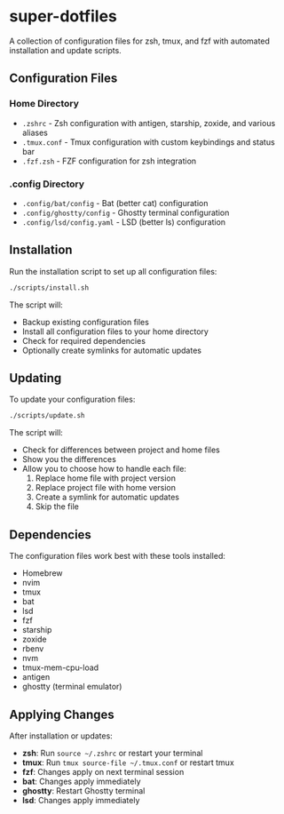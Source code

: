 # super-dotfiles

A collection of configuration files for zsh, tmux, and fzf with automated installation and update scripts.

## Configuration Files

### Home Directory
- `.zshrc` - Zsh configuration with antigen, starship, zoxide, and various aliases
- `.tmux.conf` - Tmux configuration with custom keybindings and status bar
- `.fzf.zsh` - FZF configuration for zsh integration

### .config Directory
- `.config/bat/config` - Bat (better cat) configuration
- `.config/ghostty/config` - Ghostty terminal configuration
- `.config/lsd/config.yaml` - LSD (better ls) configuration

## Installation

Run the installation script to set up all configuration files:

```bash
./scripts/install.sh
```

The script will:
- Backup existing configuration files
- Install all configuration files to your home directory
- Check for required dependencies
- Optionally create symlinks for automatic updates

## Updating

To update your configuration files:

```bash
./scripts/update.sh
```

The script will:
- Check for differences between project and home files
- Show you the differences
- Allow you to choose how to handle each file:
  1. Replace home file with project version
  2. Replace project file with home version
  3. Create a symlink for automatic updates
  4. Skip the file

## Dependencies

The configuration files work best with these tools installed:
- Homebrew
- nvim
- tmux
- bat
- lsd
- fzf
- starship
- zoxide
- rbenv
- nvm
- tmux-mem-cpu-load
- antigen
- ghostty (terminal emulator)

## Applying Changes

After installation or updates:
- **zsh**: Run `source ~/.zshrc` or restart your terminal
- **tmux**: Run `tmux source-file ~/.tmux.conf` or restart tmux
- **fzf**: Changes apply on next terminal session
- **bat**: Changes apply immediately
- **ghostty**: Restart Ghostty terminal
- **lsd**: Changes apply immediately
